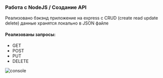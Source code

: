 ### Работа с NodeJS / Создание API 
Реализовано бэкэнд приложение на express с CRUD (create read update delete)
данные хранятся локально в JSON файле 

#### Реализованы запросы: 
* GET
* POST
* PUT
* DELETE

![console]('assets/readme1.jpg')
